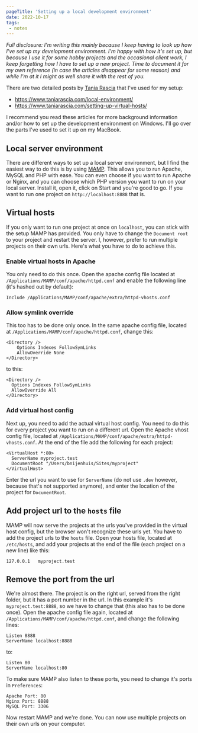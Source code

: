 ```yaml
---
pageTitle: 'Setting up a local development environment'
date: 2022-10-17
tags:
 - notes
---
```

_Full disclosure: I'm writing this mainly because I keep having to look up how I've set up my development environment. I'm happy with how it's set up, but because I use it for some hobby projects and the occasional client work, I keep forgetting how I have to set up a new project. Time to document it for my own reference (in case the articles disappear for some reason) and while I'm at it I might as well share it with the rest of you._

There are two detailed posts by [Tania Rascia](https://twitter.com/taniarascia) that I've used for my setup:

- <https://www.taniarascia.com/local-environment/>
- <https://www.taniarascia.com/setting-up-virtual-hosts/>

I recommend you read these articles for more background information and/or how to set up the development environment on Windows. I'll go over the parts I've used to set it up on my MacBook.

## Local server environment

There are different ways to set up a local server environment, but I find the easiest way to do this is by using [MAMP](https://www.mamp.info/). This allows you to run Apache, MySQL and PHP with ease. You can even choose if you want to run Apache or Nginx, and you can choose which PHP version you want to run on your local server. Install it, open it, click on Start and you're good to go. If you want to run one project on `http://localhost:8888` that is.

## Virtual hosts

If you only want to run one project at once on `localhost`, you can stick with the setup MAMP has provided. You only have to change the `Document root` to your project and restart the server. I, however, prefer to run multiple projects on their own urls. Here's what you have to do to achieve this.

### Enable virtual hosts in Apache

You only need to do this once. Open the apache config file located at `/Applications/MAMP/conf/apache/httpd.conf` and enable the following line (it's hashed out by default): 

``` apacheconf
Include /Applications/MAMP/conf/apache/extra/httpd-vhosts.conf
```

### Allow symlink override

This too has to be done only once. In the same apache config file, located at `/Applications/MAMP/conf/apache/httpd.conf`, change this:

``` apacheconf
<Directory />
    Options Indexes FollowSymLinks
    AllowOverride None
</Directory>
```

to this:

``` apacheconf
<Directory />
  Options Indexes FollowSymLinks
  AllowOverride All
</Directory>
```

### Add virtual host config

Next up, you need to add the actual virtual host config. You need to do this for every project you want to run on a different url. Open the Apache vhost config file, located at `/Applications/MAMP/conf/apache/extra/httpd-vhosts.conf`. At the end of the file add the following for each project:

``` apacheconf
<VirtualHost *:80>
  ServerName myproject.test
  DocumentRoot "/Users/bnijenhuis/Sites/myproject"
</VirtualHost>
```

Enter the url you want to use for `ServerName` (do not use `.dev` however, because that's not supported anymore), and enter the location of the project for `DocumentRoot`.

## Add project url to the `hosts` file

MAMP will now serve the projects at the urls you've provided in the virtual host config, but the browser won't recognize these urls yet. You have to add the project urls to the `hosts` file. Open your hosts file, located at `/etc/hosts`, and add your projects at the end of the file (each project on a new line) like this:

``` apacheconf
127.0.0.1   myproject.test
```

## Remove the port from the url

We're almost there. The project is on the right url, served from the right folder, but it has a port number in the url. In this example it's `myproject.test:8888`, so we have to change that (this also has to be done once). Open the apache config file again, located at `/Applications/MAMP/conf/apache/httpd.conf`, and change the following lines:

``` apacheconf
Listen 8888
ServerName localhost:8888
```

to:

``` apacheconf
Listen 80
ServerName localhost:80
```

To make sure MAMP also listen to these ports, you need to change it's ports in `Preferences`:

``` apacheconf
Apache Port: 80
Nginx Port: 8888
MySQL Port: 3306
```

Now restart MAMP and we're done. You can now use multiple projects on their own urls on your computer. 
